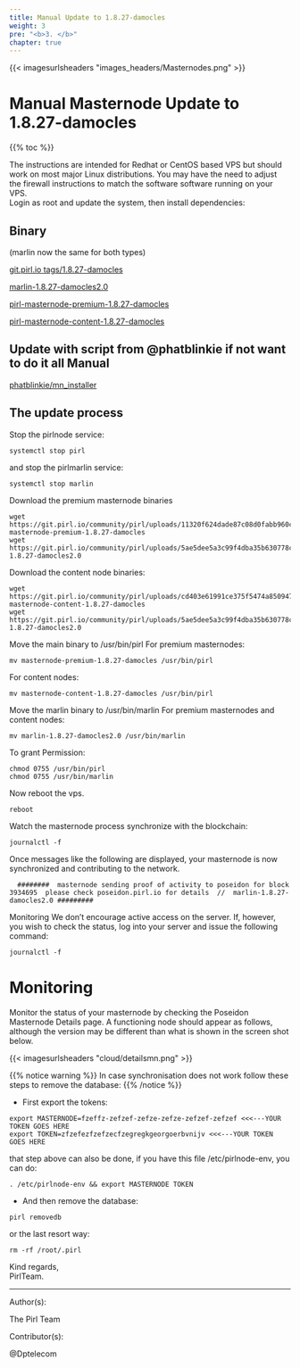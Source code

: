 ```yaml
---
title: Manual Update to 1.8.27-damocles
weight: 3
pre: "<b>3. </b>"
chapter: true
---
```


{{< imagesurlsheaders "images_headers/Masternodes.png" >}}

# Manual Masternode Update to 1.8.27-damocles

{{% toc %}}

The instructions are intended for Redhat or CentOS based VPS but should work on most major Linux distributions.
You may have the need to adjust the firewall instructions to match the software software running on your VPS.  
Login as root and update the system, then install dependencies:

## Binary

(marlin now the same for both types)

[git.pirl.io tags/1.8.27-damocles](https://git.pirl.io/community/pirl/tags/1.8.27-damocles)

[marlin-1.8.27-damocles2.0](https://git.pirl.io/community/pirl/uploads/5ae5dee5a3c99f4dba35b630778c1fd1/marlin-1.8.27-damocles2.0)

[pirl-masternode-premium-1.8.27-damocles](https://git.pirl.io/community/pirl/uploads/11320f624dade87c08d0fabb960cebca/pirl-masternode-premium-1.8.27-damocles)

[pirl-masternode-content-1.8.27-damocles](https://git.pirl.io/community/pirl/uploads/cd403e61991ce375f5474a8509472572/pirl-masternode-content-1.8.27-damocles)

## Update with script from @phatblinkie if not want to do it all Manual

[phatblinkie/mn_installer](https://github.com/phatblinkie/mn_installer)

## The update process

Stop the  pirlnode service:

```
systemctl stop pirl
```

and stop the pirlmarlin service:

```
systemctl stop marlin
```

Download the premium masternode binaries

```
wget https://git.pirl.io/community/pirl/uploads/11320f624dade87c08d0fabb960cebca/pirl-masternode-premium-1.8.27-damocles
wget https://git.pirl.io/community/pirl/uploads/5ae5dee5a3c99f4dba35b630778c1fd1/marlin-1.8.27-damocles2.0
```

Download the content node binaries:

```
wget https://git.pirl.io/community/pirl/uploads/cd403e61991ce375f5474a8509472572/pirl-masternode-content-1.8.27-damocles
wget https://git.pirl.io/community/pirl/uploads/5ae5dee5a3c99f4dba35b630778c1fd1/marlin-1.8.27-damocles2.0
```

Move the main binary to /usr/bin/pirl For premium masternodes:

```
mv masternode-premium-1.8.27-damocles /usr/bin/pirl
```

For content nodes:

```
mv masternode-content-1.8.27-damocles /usr/bin/pirl
```

Move the marlin binary to /usr/bin/marlin  For premium masternodes and content nodes:

```
mv marlin-1.8.27-damocles2.0 /usr/bin/marlin
```

To grant Permission:

```
chmod 0755 /usr/bin/pirl
chmod 0755 /usr/bin/marlin
```

Now reboot the vps.

```
reboot
```

Watch the masternode process synchronize with the blockchain:
```
journalctl -f
```

Once messages like the following are displayed, your masternode is now synchronized and contributing to the network.

```
  ########  masternode sending proof of activity to poseidon for block  3934695  please check poseidon.pirl.io for details  //  marlin-1.8.27-damocles2.0 #########
```

Monitoring
We don’t encourage active access on the server. If, however, you wish to check the status, log into your server and issue the following command:

```
journalctl -f
```

# Monitoring

Monitor the status of your masternode by checking the Poseidon Masternode Details page. A functioning node should appear as follows, although the version may be different than what is shown in the screen shot below.

{{< imagesurlsheaders "cloud/detailsmn.png" >}}

{{% notice warning %}}
In case synchronisation does not work follow these steps to remove the database:
{{% /notice %}}  

- First export the tokens:

```
export MASTERNODE=fzeffz-zefzef-zefze-zefze-zefzef-zefzef <<<---YOUR TOKEN GOES HERE
export TOKEN=zfzefezfzefzecfzegregkgeorgoerbvnijv <<<---YOUR TOKEN GOES HERE
```

that step above can also be done,
if you have this file /etc/pirlnode-env,
you can do:

```
. /etc/pirlnode-env && export MASTERNODE TOKEN
```

- And then remove the database:  

```
pirl removedb
```

or the last resort way:  

```
rm -rf /root/.pirl
```

Kind regards,  
PirlTeam.  

---
Author(s):

The Pirl Team

Contributor(s):

@Dptelecom
